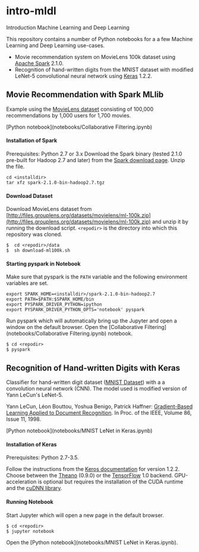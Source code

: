# intro-mldl
Introduction Machine Learning and Deep Learning

This repository contains a number of Python notebooks
for a a few Machine Learning and Deep
Learning use-cases.

- Movie recommendation system on MovieLens 100k dataset
  using [Apache Spark](http://spark.apache.org) 2.1.0.
- Recognition of hand-written digits from the MNIST
  dataset with modified LeNet-5 convolutional neural
  network using [Keras](https://keras.io) 1.2.2.  


## Movie Recommendation with Spark MLlib
Example using the [MovieLens dataset](https://grouplens.org/datasets/movielens/100k/)
consisting of 100,000 recommendations by 1,000 users
for 1,700 movies.

[Python notebook](notebooks/Collaborative Filtering.ipynb)


#### Installation of Spark
Prerequisites: Python 2.7 or 3.x
Download the Spark binary (tested 2.1.0 pre-built for Hadoop 2.7 and later) from the [Spark download page](http://spark.apache.org/downloads.html).
Unzip the file.
```
cd <installdir>
tar xfz spark-2.1.0-bin-hadoop2.7.tgz
```

#### Download Dataset
Download MovieLens dataset from [http://files.grouplens.org/datasets/movielens/ml-100k.zip](http://files.grouplens.org/datasets/movielens/ml-100k.zip) and unzip it by
running the download script. `<repodir>` is the directory
into which this repository was cloned.
```
$  cd <repodir>/data
$  sh download-ml100k.sh
```

#### Starting pyspark in Notebook
Make sure that pyspark is the `PATH` variable and the following
environment variables are set.

```
export SPARK_HOME=<installdir>/spark-2.1.0-bin-hadoop2.7
export PATH=$PATH:$SPARK_HOME/bin
export PYSPARK_DRIVER_PYTHON=ipython
export PYSPARK_DRIVER_PYTHON_OPTS='notebook' pyspark
```

Run pyspark which will automatically bring up the Jupyter
and open a window on the default browser. Open the
[Collaborative Filtering](notebooks/Collaborative Filtering.ipynb) notebook.
```
$ cd <repodir>
$ pyspark
```


## Recognition of Hand-written Digits with Keras
Classifier for hand-written digit dataset ([MNIST Dataset](http://yann.lecun.com/exdb/mnist)) with a
a convolution neural network (CNN). The model used is
modified version of Yann LeCun's LeNet-5.   

Yann LeCun, Léon Bouttou, Yoshua Benigo, Patrick Haffner:
[Gradient-Based Learning Applied to Document Recognition](http://yann.lecun.com/exdb/publis/pdf/lecun-01a.pdf).
In Proc. of the IEEE, Volume 86, Issue 11, 1998.

[Python notebook](notebooks/MNIST LeNet in Keras.ipynb)


#### Installation of Keras

Prerequisites: Python 2.7-3.5.

Follow the instructions from the [Keros documentation](https://keras.io/#installation) for
version 1.2.2. Choose between
the [Theano](http://deeplearning.net/software/theano/) (0.9.0) or the [TensorFlow](https://www.tensorflow.org/) 1.0 backend. GPU-acceleration
is optional but requires the installation of the CUDA
runtime and the [cuDNN library](https://developer.nvidia.com/cudnn).




#### Running Notebook
Start Jupyter which will open a new page in the default
browser.
```
$ cd <repodir>
$ jupyter notebook
```

Open the
[Python notebook](notebooks/MNIST LeNet in Keras.ipynb).
